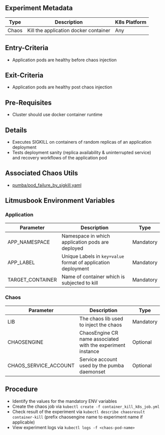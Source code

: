 ## Experiment Metadata

| Type  | Description              | K8s Platform |
| ----- | ------------------------ | ------------ |
| Chaos | Kill the application docker container | Any          |

## Entry-Criteria

- Application pods are healthy before chaos injection

## Exit-Criteria

- Application pods are healthy post chaos injection

## Pre-Requisites

- Cluster should use docker container runtime

## Details

- Executes SIGKILL on containers of random replicas of an application deployment
- Tests deployment sanity (replica availability & uninterrupted service) and recovery workflows of the application pod

## Associated Chaos Utils 

- [pumba/pod_failure_by_sigkill.yaml](/chaoslib/pumba/pod_failure_by_sigkill.yaml)

## Litmusbook Environment Variables

### Application

| Parameter     | Description                                                  |Type|
| ------------- | ------------------------------------------------------------ |----
| APP_NAMESPACE | Namespace in which application pods are deployed             |Mandatory
| APP_LABEL     | Unique Labels in `key=value` format of application deployment |Mandatory
| TARGET_CONTAINER | Name of container which is subjected to kill |Mandatory

### Chaos

| Parameter     | Description                                                  |Type|
| ------------- | ------------------------------------------------------------ |----
| LIB     | The chaos lib used to inject the chaos |Mandatory
| CHAOSENGINE| ChaosEngine CR name associated with the experiment instance| Optional
| CHAOS_SERVICE_ACCOUNT	| Service account used by the pumba daemonset | Optional

## Procedure

- Identify the values for the mandatory ENV variables
- Create the chaos job via `kubectl create -f container_kill_k8s_job.yml`
- Check result of the experiment via `kubectl describe chaosresult container-kill` (prefix chaosengine name to experiment name if applicable)
- View experiment logs via `kubectl logs -f <chaos-pod-name>`

